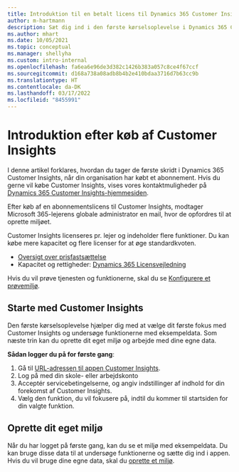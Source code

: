 ```yaml
---
title: Introduktion til en betalt licens til Dynamics 365 Customer Insights
author: m-hartmann
description: Sæt dig ind i den første kørselsoplevelse i Dynamics 365 Customer Insights, og undersøg funktionerne.
ms.author: mhart
ms.date: 10/05/2021
ms.topic: conceptual
ms.manager: shellyha
ms.custom: intro-internal
ms.openlocfilehash: fa6ea6e96de3d382c1426b383a057c8ce4f67ccf
ms.sourcegitcommit: d168a738a08adb8b4b2e410bdaa3716d7b63cc9b
ms.translationtype: HT
ms.contentlocale: da-DK
ms.lasthandoff: 03/17/2022
ms.locfileid: "8455991"
---
```

# <a name="get-started-after-purchasing-customer-insights"></a>Introduktion efter køb af Customer Insights

I denne artikel forklares, hvordan du tager de første skridt i Dynamics 365 Customer Insights, når din organisation har købt et abonnement. Hvis du gerne vil købe Customer Insights, vises vores kontaktmuligheder på [Dynamics 365 Customer Insights-hjemmesiden](https://dynamics.microsoft.com/ai/customer-insights/). 

Efter køb af en abonnementslicens til Customer Insights, modtager Microsoft 365-lejerens globale administrator en mail, hvor de opfordres til at oprette miljøet. 

Customer Insights licenseres pr. lejer og indeholder flere funktioner. Du kan købe mere kapacitet og flere licenser for at øge standardkvoten. 
- [Oversigt over prisfastsættelse](https://dynamics.microsoft.com/ai/customer-insights/pricing/)
- Kapacitet og rettigheder: [Dynamics 365 Licensvejledning](https://go.microsoft.com/fwlink/?LinkId=866544)

Hvis du vil prøve tjenesten og funktionerne, skal du se [Konfigurere et prøvemiljø](trial-signup.md).

## <a name="start-with-customer-insights"></a>Starte med Customer Insights

Den første kørselsoplevelse hjælper dig med at vælge dit første fokus med Customer Insights og undersøge funktionerne med eksempeldata. Som næste trin kan du oprette dit eget miljø og arbejde med dine egne data.

**Sådan logger du på for første gang**:

1. Gå til [URL-adressen til appen Customer Insights](https://home.ci.ai.dynamics.com).
1. Log på med din skole- eller arbejdskonto 
1. Acceptér servicebetingelserne, og angiv indstillinger af indhold for din forekomst af Customer Insights.
1. Vælg den funktion, du vil fokusere på, indtil du kommer til startsiden for din valgte funktion.

## <a name="create-your-own-environment"></a>Oprette dit eget miljø

Når du har logget på første gang, kan du se et miljø med eksempeldata. Du kan bruge disse data til at undersøge funktionerne og sætte dig ind i appen. Hvis du vil bruge dine egne data, skal du [oprette et miljø](/dynamics365/customer-insights/audience-insights/create-environment).